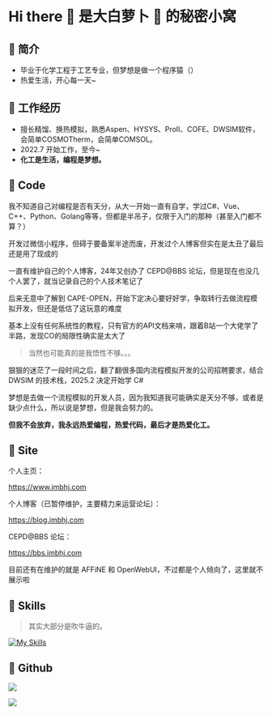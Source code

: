 # Hi there 👋 是大白萝卜 🥕 的秘密小窝

## 🥰 简介

* 毕业于化学工程于工艺专业，但梦想是做一个程序猿（）
* 热爱生活，开心每一天~

## 🐸 工作经历

* 擅长精馏、换热模拟，熟悉Aspen、HYSYS、ProII、COFE、DWSIM软件，会简单COSMOTherm，会简单COMSOL。
* 2022.7 开始工作，至今~
* **化工是生活，编程是梦想。**

## 🐳 Code

我不知道自己对编程是否有天分，从大一开始一直有自学，学过C#、Vue、C++、Python、Golang等等，但都是半吊子，仅限于入门的那种（甚至入门都不算？）

开发过微信小程序，但碍于要备案半途而废，开发过个人博客但实在是太丑了最后还是用了现成的

一直有维护自己的个人博客，24年又创办了 CEPD@BBS 论坛，但是现在也没几个人罢了，就当记录自己的个人技术笔记了

后来无意中了解到 CAPE-OPEN，开始下定决心要好好学，争取转行去做流程模拟开发，但还是低估了这玩意的难度

基本上没有任何系统性的教程，只有官方的API文档来啃，跟着B站一个大佬学了半路，发现CO的局限性确实是太大了

> 当然也可能真的是我悟性不够。。。

狠狠的迷茫了一段时间之后，翻了翻很多国内流程模拟开发的公司招聘要求，结合 DWSIM 的技术栈，2025.2 决定开始学 C#

梦想是去做一个流程模拟的开发人员，因为我知道我可能确实是天分不够，或者是缺少点什么，所以说是梦想，但是我会努力的。

**但我不会放弃，我永远热爱编程，热爱代码，最后才是热爱化工。**

## 👀 Site

个人主页：

https://www.imbhj.com

个人博客（已暂停维护，主要精力来运营论坛）：

https://blog.imbhj.com

CEPD@BBS 论坛：

https://bbs.imbhj.com

目前还有在维护的就是 AFFiNE 和 OpenWebUI，不过都是个人倾向了，这里就不展示啦

## 🌱 Skills

> 其实大部分是吹牛逼的。

[![My Skills](https://skillicons.dev/icons?i=ae,atom,autocad,bash,cs,cpp,cloudflare,css,debian,bots,docker,dotnet,electron,fortran,git,github,githubactions,go,html,idea,js,kubernetes,latex,linux,md,mastodon,matlab,nginx,nodejs,ps,postgres,pr,py,redis,rider,ruby,sqlite,sketchup,ubuntu,vercel,visualstudio,vscode,vue)](https://skillicons.dev)

## 📂 Github

![](https://github-readme-stats.vercel.app/api?username=laugh0608&show_icons=true&theme=radical)

![](https://github-readme-stats.vercel.app/api/top-langs/?username=laugh0608&theme=radical)
